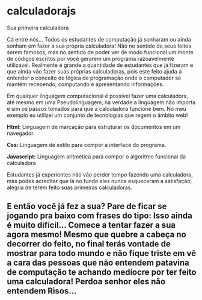 calculadorajs
=============

Sua primeira calculadora 

Cá entre nós… Todos os estudantes de computação já sonharam ou ainda sonham em fazer a sua própria calculadora! Não no sentido de seus feitos serem famosos, mas no sentido de poder ver de modo funcional um monte de códigos escritos por você gerarem um programa razoavelmente utilizável. Realmente é grande a quantidade de estudantes que já fizeram e que ainda vão fazer suas próprias calculadoras, pois este feito ajuda a entender o conceito de lógica de programação onde o computador se mantém recebendo, computando e apresentando informações.

Em qualquer linguagem computacional é possível fazer uma calculadora, até mesmo em uma Pseudolinguagem, na verdade a linguagem não importa e sim os passos tomados para que a calculadora funcione bem. No meu exemplo eu utilizei um conjunto de tecnologias que regem o âmbito web!

<b>Html:</b> Linguagem de marcação para estruturar os documentos em um navegador.

<b> Css:</b> Linguagem de estilo para compor a interface do programa.

<b> Javascript:</b>  Linguagem aritmética para compor o algoritmo funcional da calculadora

Estudantes já experientes não vão perder tempo fazendo uma calculadora, mas podes acreditar que lá no fundo eles nunca esqueceram a satisfação, alegria de terem feito suas primeiras calculadoras.

<h2>E então você já fez a sua? Pare de ficar se 
jogando pra baixo com frases do tipo: Isso ainda 
é muito difícil… Comece a tentar fazer a sua agora 
mesmo! Mesmo que quebre a cabeça no decorrer do feito, 
no final terás vontade de mostrar para todo mundo e não 
fique triste em vê a cara das pessoas que não entendem 
patavina de computação te achando medíocre por ter feito 
uma calculadora! Perdoa senhor eles não entendem Risos…</h2>
